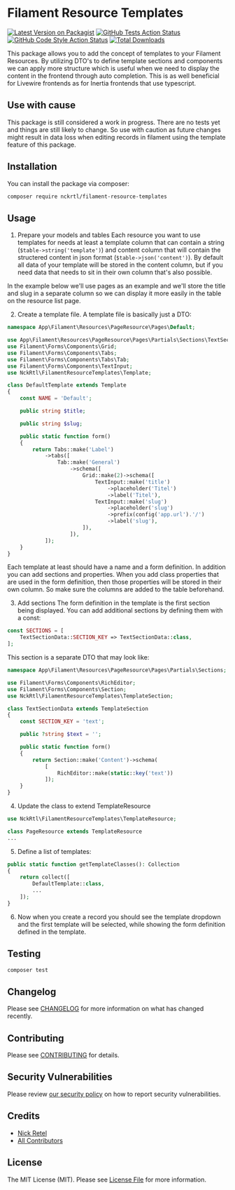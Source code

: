 # Filament Resource Templates

[![Latest Version on Packagist](https://img.shields.io/packagist/v/nckrtl/filament-resource-templates.svg?style=flat-square)](https://packagist.org/packages/nckrtl/filament-resource-templates)
[![GitHub Tests Action Status](https://img.shields.io/github/actions/workflow/status/nckrtl/filament-resource-templates/run-tests.yml?branch=main&label=tests&style=flat-square)](https://github.com/nckrtl/filament-resource-templates/actions?query=workflow%3Arun-tests+branch%3Amain)
[![GitHub Code Style Action Status](https://img.shields.io/github/actions/workflow/status/nckrtl/filament-resource-templates/fix-php-code-style-issues.yml?branch=main&label=code%20style&style=flat-square)](https://github.com/nckrtl/filament-resource-templates/actions?query=workflow%3A"Fix+PHP+code+style+issues"+branch%3Amain)
[![Total Downloads](https://img.shields.io/packagist/dt/nckrtl/filament-resource-templates.svg?style=flat-square)](https://packagist.org/packages/nckrtl/filament-resource-templates)

This package allows you to add the concept of templates to your Filament Resources. By utilizing DTO's to define template sections and components we can apply more structure which is useful when we need to display the content in the frontend through auto completion. This is as well beneficial for Livewire frontends as for Inertia frontends that use typescript.

## Use with cause

This package is still considered a work in progress. There are no tests yet and things are still likely to change. So use with caution as future changes might result in data loss when editing records in filament using the template feature of this package.

## Installation

You can install the package via composer:

```bash
composer require nckrtl/filament-resource-templates
```

## Usage

1. Prepare your models and tables
   Each resource you want to use templates for needs at least a template column that can contain a string (`$table->string('template')`) and content column that will contain the structered content in json format (`$table->json('content')`). By default all data of your template will be stored in the content column, but if you need data that needs to sit in their own column that's also possible.

In the example below we'll use pages as an example and we'll store the title and slug in a separate column so we can display it more easily in the table on the resource list page.

2. Create a template file. A template file is basically just a DTO:

```php
namespace App\Filament\Resources\PageResource\Pages\Default;

use App\Filament\Resources\PageResource\Pages\Partials\Sections\TextSectionData;
use Filament\Forms\Components\Grid;
use Filament\Forms\Components\Tabs;
use Filament\Forms\Components\Tabs\Tab;
use Filament\Forms\Components\TextInput;
use NckRtl\FilamentResourceTemplates\Template;

class DefaultTemplate extends Template
{
    const NAME = 'Default';

    public string $title;

    public string $slug;

    public static function form()
    {
        return Tabs::make('Label')
            ->tabs([
                Tab::make('General')
                    ->schema([
                        Grid::make(2)->schema([
                            TextInput::make('title')
                                ->placeholder('Titel')
                                ->label('Titel'),
                            TextInput::make('slug')
                                ->placeholder('slug')
                                ->prefix(config('app.url').'/')
                                ->label('slug'),
                        ]),
                    ]),
            ]);
    }
}
```

Each template at least should have a name and a form definition. In addition you can add sections and properties. When you add class properties that are used in the form definition, then those properties will be stored in their own column. So make sure the columns are added to the table beforehand.

3. Add sections
   The form definition in the template is the first section being displayed. You can add additional sections by defining them with a const:

```php
const SECTIONS = [
    TextSectionData::SECTION_KEY => TextSectionData::class,
];
```

This section is a separate DTO that may look like:

```php
namespace App\Filament\Resources\PageResource\Pages\Partials\Sections;

use Filament\Forms\Components\RichEditor;
use Filament\Forms\Components\Section;
use NckRtl\FilamentResourceTemplates\TemplateSection;

class TextSectionData extends TemplateSection
{
    const SECTION_KEY = 'text';

    public ?string $text = '';

    public static function form()
    {
        return Section::make('Content')->schema(
            [
                RichEditor::make(static::key('text'))
            ]);
    }
}
```

4. Update the class to extend TemplateResource

```php
use NckRtl\FilamentResourceTemplates\TemplateResource;

class PageResource extends TemplateResource
...
```

5. Define a list of templates:

```php
public static function getTemplateClasses(): Collection
{
    return collect([
        DefaultTemplate::class,
        ...
    ]);
}
```

6. Now when you create a record you should see the template dropdown and the first template will be selected, while showing the form definition defined in the template.

## Testing

```bash
composer test
```

## Changelog

Please see [CHANGELOG](CHANGELOG.md) for more information on what has changed recently.

## Contributing

Please see [CONTRIBUTING](CONTRIBUTING.md) for details.

## Security Vulnerabilities

Please review [our security policy](../../security/policy) on how to report security vulnerabilities.

## Credits

-   [Nick Retel](https://github.com/nckrtl)
-   [All Contributors](../../contributors)

## License

The MIT License (MIT). Please see [License File](LICENSE.md) for more information.

